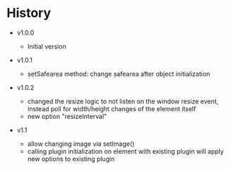 # History

* v1.0.0
	* Initial version

* v1.0.1
    * setSafearea method: change safearea after object initialization

* v1.0.2
    * changed the resize logic to not listen on the window resize event, instead poll for width/height changes of the element itself
    * new option "resizeInterval"
    
* v1.1
    * allow changing image via setImage()
    * calling plugin initialization on element with existing plugin will apply new options to existing plugin